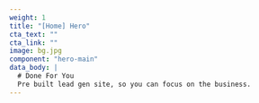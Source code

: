 ```yaml
---
weight: 1
title: "[Home] Hero"
cta_text: ""
cta_link: ""
image: bg.jpg
component: "hero-main"
data_body: |
  # Done For You
  Pre built lead gen site, so you can focus on the business.
---
```


